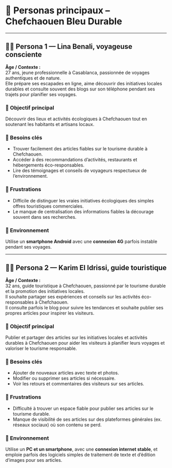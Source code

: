 # 🎯 Personas principaux – Chefchaouen Bleu Durable

---

## 🧍‍♀️ Persona 1 — Lina Benali, voyageuse consciente

**Âge / Contexte :**  
27 ans, jeune professionnelle à Casablanca, passionnée de voyages authentiques et de nature.  
Elle prépare ses escapades en ligne, aime découvrir des initiatives locales durables et consulte souvent des blogs sur son téléphone pendant ses trajets pour planifier ses voyages.

### 🎯 Objectif principal  
Découvrir des lieux et activités écologiques à Chefchaouen tout en soutenant les habitants et artisans locaux.

### 🌿 Besoins clés  
- Trouver facilement des articles fiables sur le tourisme durable à Chefchaouen.  
- Accéder à des recommandations d’activités, restaurants et hébergements éco-responsables.  
- Lire des témoignages et conseils de voyageurs respectueux de l’environnement.

### 🧐 Frustrations  
- Difficile de distinguer les vraies initiatives écologiques des simples offres touristiques commerciales.  
- Le manque de centralisation des informations fiables la décourage souvent dans ses recherches.

### 📱 Environnement  
Utilise un **smartphone Android** avec une **connexion 4G** parfois instable pendant ses voyages.

---

## 🧍‍♂️ Persona 2 — Karim El Idrissi, guide touristique

**Âge / Contexte :**  
32 ans, guide touristique à Chefchaouen, passionné par le tourisme durable et la promotion des initiatives locales.  
Il souhaite partager ses expériences et conseils sur les activités éco-responsables à Chefchaouen.  
Il consulte parfois le blog pour suivre les tendances et souhaite publier ses propres articles pour inspirer les visiteurs.

### 🎯 Objectif principal  
Publier et partager des articles sur les initiatives locales et activités durables à Chefchaouen pour aider les visiteurs à planifier leurs voyages et valoriser le tourisme responsable.

### 🌿 Besoins clés  
- Ajouter de nouveaux articles avec texte et photos.  
- Modifier ou supprimer ses articles si nécessaire.  
- Voir les retours et commentaires des visiteurs sur ses articles.

### 🧐 Frustrations  
- Difficulté à trouver un espace fiable pour publier ses articles sur le tourisme durable.  
- Manque de visibilité de ses articles sur des plateformes générales (ex. réseaux sociaux) où son contenu se perd.

### 📱 Environnement  
Utilise un **PC et un smartphone**, avec une **connexion internet stable**, et emploie parfois des logiciels simples de traitement de texte et d’édition d’images pour ses articles.
